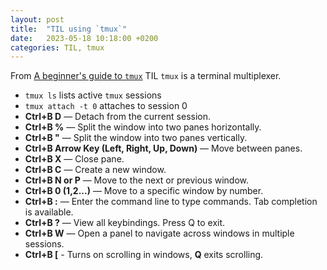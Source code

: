 ```yaml
---
layout: post
title:  "TIL using `tmux`"
date:   2023-05-18 10:18:00 +0200
categories: TIL, tmux
---
```

From [A beginner's guide to `tmux`](https://www.redhat.com/sysadmin/introduction-tmux-linux) TIL `tmux` is a terminal multiplexer.
* `tmux ls` lists active `tmux` sessions
* `tmux attach -t 0` attaches to session 0
* **Ctrl+B D** — Detach from the current session.
* **Ctrl+B %** — Split the window into two panes horizontally.
* **Ctrl+B "** — Split the window into two panes vertically.
* **Ctrl+B Arrow Key (Left, Right, Up, Down)** — Move between panes.
* **Ctrl+B X** — Close pane.
* **Ctrl+B C** — Create a new window.
* **Ctrl+B N or P** — Move to the next or previous window.
* **Ctrl+B 0 (1,2...)** — Move to a specific window by number.
* **Ctrl+B :** — Enter the command line to type commands. Tab completion is available.
* **Ctrl+B ?** — View all keybindings. Press Q to exit.
* **Ctrl+B W** — Open a panel to navigate across windows in multiple sessions.
* **Ctrl+B [** - Turns on scrolling in windows, **Q** exits scrolling.
